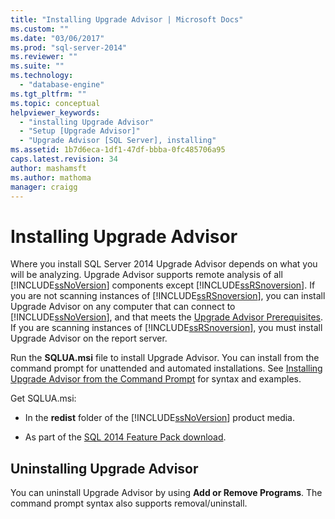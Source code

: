 ```yaml
---
title: "Installing Upgrade Advisor | Microsoft Docs"
ms.custom: ""
ms.date: "03/06/2017"
ms.prod: "sql-server-2014"
ms.reviewer: ""
ms.suite: ""
ms.technology: 
  - "database-engine"
ms.tgt_pltfrm: ""
ms.topic: conceptual
helpviewer_keywords: 
  - "installing Upgrade Advisor"
  - "Setup [Upgrade Advisor]"
  - "Upgrade Advisor [SQL Server], installing"
ms.assetid: 1b7d6eca-1df1-47df-bbba-0fc485706a95
caps.latest.revision: 34
author: mashamsft
ms.author: mathoma
manager: craigg
---
```

# Installing Upgrade Advisor
  Where you install SQL Server 2014 Upgrade Advisor depends on what you will be analyzing. Upgrade Advisor supports remote analysis of all [!INCLUDE[ssNoVersion](../../includes/ssnoversion-md.md)] components except [!INCLUDE[ssRSnoversion](../../includes/ssrsnoversion-md.md)]. If you are not scanning instances of [!INCLUDE[ssRSnoversion](../../includes/ssrsnoversion-md.md)], you can install Upgrade Advisor on any computer that can connect to [!INCLUDE[ssNoVersion](../../includes/ssnoversion-md.md)], and that meets the [Upgrade Advisor Prerequisites](../../../2014/sql-server/install/upgrade-advisor-prerequisites.md). If you are scanning instances of [!INCLUDE[ssRSnoversion](../../includes/ssrsnoversion-md.md)], you must install Upgrade Advisor on the report server.  
  
 Run the **SQLUA.msi** file to install Upgrade Advisor. You can install from the command prompt for unattended and automated installations. See [Installing Upgrade Advisor from the Command Prompt](../../../2014/sql-server/install/installing-upgrade-advisor-from-the-command-prompt.md) for syntax and examples.  
  
 Get SQLUA.msi:  
  
-   In the **redist** folder of the [!INCLUDE[ssNoVersion](../../includes/ssnoversion-md.md)] product media.  
  
-   As part of the [SQL 2014 Feature Pack download](http://www.microsoft.com/download/details.aspx?id=42295).  
  
## Uninstalling Upgrade Advisor  
 You can uninstall Upgrade Advisor by using **Add or Remove Programs**. The command prompt syntax also supports removal/uninstall.  
  
  
